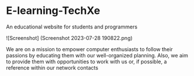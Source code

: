 # E-learning-TechXe
An educational website for students and programmers 

![Screenshot] (Screenshot 2023-07-28 190822.png)

We are on a mission to empower computer enthusiasts to follow their passions by educating them with our well-organized planning. Also, we aim to provide them with opportunities to work with us or, if possible, a reference within our network contacts
